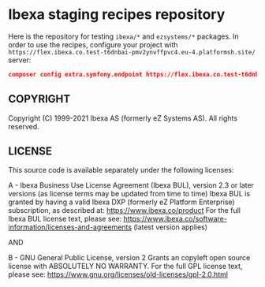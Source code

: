 # Ibexa staging recipes repository

Here is the repository for testing `ibexa/*` and `ezsystems/*` packages. In order to use the recipes, configure your project with `https://flex.ibexa.co.test-t6dnbai-pmv2ynvffpvc4.eu-4.platformsh.site/` server:
```json
composer config extra.symfony.endpoint https://flex.ibexa.co.test-t6dnbai-pmv2ynvffpvc4.eu-4.platformsh.site/
```
## COPYRIGHT
Copyright (C) 1999-2021 Ibexa AS (formerly eZ Systems AS). All rights reserved.

## LICENSE
This source code is available separately under the following licenses:

A - Ibexa Business Use License Agreement (Ibexa BUL),
version 2.3 or later versions (as license terms may be updated from time to time)
Ibexa BUL is granted by having a valid Ibexa DXP (formerly eZ Platform Enterprise) subscription,
as described at: https://www.ibexa.co/product
For the full Ibexa BUL license text, please see:
https://www.ibexa.co/software-information/licenses-and-agreements (latest version applies)

AND

B - GNU General Public License, version 2
Grants an copyleft open source license with ABSOLUTELY NO WARRANTY. For the full GPL license text, please see:
https://www.gnu.org/licenses/old-licenses/gpl-2.0.html
